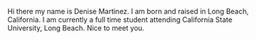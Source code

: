 Hi there my name is Denise Martinez. I am born and raised in Long Beach, California. 
I am currently a full time student attending California State University, Long Beach.
Nice to meet you.
